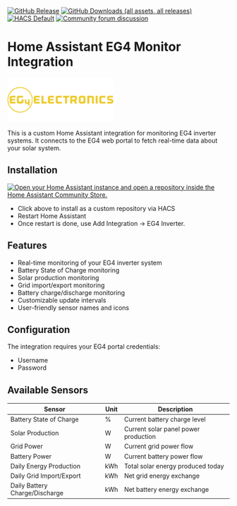 [![GitHub Release](https://img.shields.io/github/release/snell-evan-itt/EG4-Inverter.svg?style=for-the-badge&color=blue)](https://github.com/snell-evan-itt/EG4-Inverter/releases)
[![GitHub Downloads (all assets, all releases)](https://img.shields.io/github/downloads/snell-evan-itt/EG4-Inverter/total?style=for-the-badge)](https://github.com/snell-evan-itt/EG4-Inverter/releases/latest)
[![HACS Default](https://img.shields.io/badge/HACS-default-blue.svg?style=for-the-badge)](https://hacs.xyz) [![Community forum discussion](https://img.shields.io/badge/COMMUNITY-FORUM-success?style=for-the-badge&color=yellow)](https://community.home-assistant.io/t/custom-component-ecoflow-cloud-api-for-us-users/799962)

# Home Assistant EG4 Monitor Integration

![EG4 Monitor Banner](docs/images/eg4_banner.png)

This is a custom Home Assistant integration for monitoring EG4 inverter systems. It connects to the EG4 web portal to fetch real-time data about your solar system.

## Installation

[![Open your Home Assistant instance and open a repository inside the Home Assistant Community Store.](https://my.home-assistant.io/badges/hacs_repository.svg)](https://my.home-assistant.io/redirect/hacs_repository/?category=integration&repository=EG4-Inverter&owner=snell-evan-itt)

- Click above to install as a custom repository via HACS
- Restart Home Assistant
- Once restart is done, use Add Integration -> EG4 Inverter.

## Features

- Real-time monitoring of your EG4 inverter system
- Battery State of Charge monitoring
- Solar production monitoring
- Grid import/export monitoring
- Battery charge/discharge monitoring
- Customizable update intervals
- User-friendly sensor names and icons

## Configuration

The integration requires your EG4 portal credentials:
- Username
- Password

## Available Sensors

| Sensor | Unit | Description |
|--------|------|-------------|
| Battery State of Charge | % | Current battery charge level |
| Solar Production | W | Current solar panel power production |
| Grid Power | W | Current grid power flow |
| Battery Power | W | Current battery power flow |
| Daily Energy Production | kWh | Total solar energy produced today |
| Daily Grid Import/Export | kWh | Net grid energy exchange |
| Daily Battery Charge/Discharge | kWh | Net battery energy exchange |